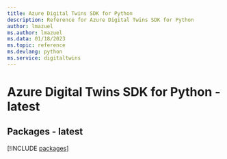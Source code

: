 ```yaml
---
title: Azure Digital Twins SDK for Python
description: Reference for Azure Digital Twins SDK for Python
author: lmazuel
ms.author: lmazuel
ms.data: 01/18/2023
ms.topic: reference
ms.devlang: python
ms.service: digitaltwins
---
```

# Azure Digital Twins SDK for Python - latest
## Packages - latest
[!INCLUDE [packages](digital-twins-index.md)]